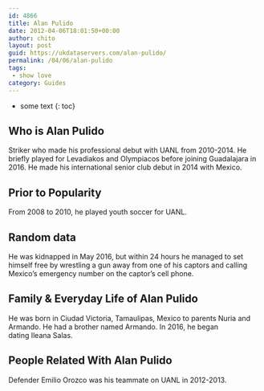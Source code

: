 ```yaml
---
id: 4866
title: Alan Pulido
date: 2012-04-06T18:01:50+00:00
author: chito
layout: post
guid: https://ukdataservers.com/alan-pulido/
permalink: /04/06/alan-pulido
tags:
 - show love
category: Guides
---
```


* some text
{: toc}
          
          
## Who is  Alan Pulido
                  
                  
                  
Striker who made his professional debut with UANL from 2010-2014. He briefly played for Levadiakos and Olympiacos before joining Guadalajara in 2016. He made his international senior club debut in 2014 with Mexico. 
                  
                
                
                
## Prior to Popularity 
                  
                  
                  
From 2008 to 2010, he played youth soccer for UANL. 
                  
                
                
                
## Random data 
                  
                  
                  
He was kidnapped in May 2016, but within 24 hours he managed to set himself free by wrestling a gun away from one of his captors and calling Mexico&#8217;s emergency number on the captor&#8217;s cell phone.
                  
                
                
                
## Family & Everyday Life of Alan Pulido
                  
                  
                  
He was born in Ciudad Victoria, Tamaulipas, Mexico to parents Nuria and Armando. He had a brother named Armando. In 2016, he began dating Ileana Salas. 
                  
                
                
                
## People Related With  Alan Pulido
                  
                  
                  
Defender Emilio Orozco was his teammate on UANL in 2012-2013.
                  
                
              
            
          
          
          
    
    
  
